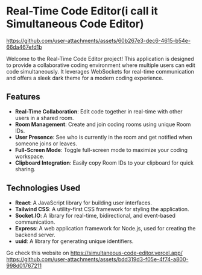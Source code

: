 # Real-Time Code Editor(i call it Simultaneous Code Editor)

https://github.com/user-attachments/assets/60b267e3-dec6-4615-b54e-66da467efd1b

Welcome to the Real-Time Code Editor project! This application is designed to provide a collaborative coding environment where multiple users can edit code simultaneously. It leverages WebSockets for real-time communication and offers a sleek dark theme for a modern coding experience.

## Features

- **Real-Time Collaboration**: Edit code together in real-time with other users in a shared room.
- **Room Management**: Create and join coding rooms using unique Room IDs.
- **User Presence**: See who is currently in the room and get notified when someone joins or leaves.
- **Full-Screen Mode**: Toggle full-screen mode to maximize your coding workspace.
- **Clipboard Integration**: Easily copy Room IDs to your clipboard for quick sharing.

## Technologies Used

- **React**: A JavaScript library for building user interfaces.
- **Tailwind CSS**: A utility-first CSS framework for styling the application.
- **Socket.IO**: A library for real-time, bidirectional, and event-based communication.
- **Express**: A web application framework for Node.js, used for creating the backend server.
- **uuid**: A library for generating unique identifiers.

Go check this website on https://simultaneous-code-editor.vercel.app/
https://github.com/user-attachments/assets/bdd319d3-f05e-4f74-a800-998d01767211


